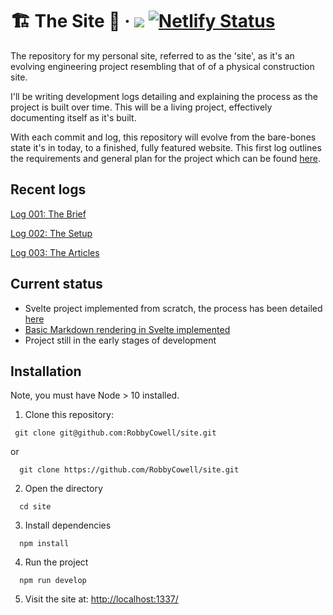 
# 🏗 The Site 🚧  · <a href="https://suspicious-clarke-09d8cc.netlify.app/"><img src="https://img.shields.io/website?down_color=red&down_message=offline&label=construction%20site&style=flat-square&up_color=green&up_message=online&url=https%3A%2F%2Fsuspicious-clarke-09d8cc.netlify.app%2F"/></a>  [![Netlify Status](https://api.netlify.com/api/v1/badges/efe8120d-4c36-47c1-b3cc-ca1fb523cafd/deploy-status)](https://app.netlify.com/sites/suspicious-clarke-09d8cc/deploys) 
The repository for my personal site, referred to as the 'site', as it's an evolving engineering project resembling that of of a physical construction site.

I'll be writing development logs detailing and explaining the process as the project is built over time. This will be a living project, effectively documenting itself as it's built.

With each commit and log, this repository will evolve from the bare-bones state it's in today, to a finished, fully featured website. This first log outlines the requirements and general plan for the project which can be found [here](./src/dispatches/001-the-brief.md).

## Recent logs
[Log 001: The Brief](./src/dispatches/001-the-brief.md)

[Log 002: The Setup](./src/dispatches/002-the-setup.md)

[Log 003: The Articles](./src/dispatches/003-the-articles/elements/003-the-articles.md)

## Current status
  - Svelte project implemented from scratch, the process has been detailed [here](./src/dispatches/002-the-setup.md)
  - [Basic Markdown rendering in Svelte implemented](./src/dispatches/003-the-articles.md)
  - Project still in the early stages of development

## Installation
Note, you must have Node > 10 installed.

1. Clone this repository:
 ```
  git clone git@github.com:RobbyCowell/site.git
``` 
  or 
```
  git clone https://github.com/RobbyCowell/site.git
```
2. Open the directory
```
  cd site
```
3. Install dependencies
```
  npm install
```
4. Run the project
```
  npm run develop
```

5. Visit the site at: [http://localhost:1337/](http://localhost:1337/)
